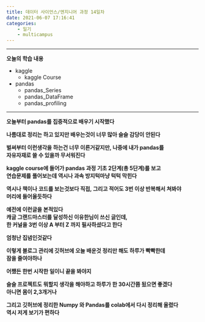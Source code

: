 ```yaml
---
title: 데이터 사이언스/엔지니어 과정 14일차
date: 2021-06-07 17:16:41
categories:
    - 일기
    - multicampus
---
```

___
**오늘의 학습 내용**

- kaggle
    - kaggle Course
- pandas
    - pandas_Series
    - pandas_DataFrame
    - pandas_profiling
___
**오늘부터 pandas를 집중적으로 배우기 시작했다**  

**나름대로 정리는 하고 있지만 배우는것이 너무 많아 슬슬 감당이 안된다**  

**벌써부터 이런생각을 하는건 너무 이른거같지만,  나중에 내가 pandas를  
자유자재로 쓸 수 있을까 무서워진다**

**kaggle course에 들어가 pandas 과정 기초 2단계(총 5단계)를 보고  
연습문제를 풀어보는데 역시나 과속 방지턱마냥 턱턱 막힌다**  

**역시나 책이나 코드를 보는것보다 직접, 그리고 적어도 3번 이상 반복해서 쳐봐야  
머리에 들어올듯하다**  

**예전에 이런글을 본적있다  
캐글 그랜드마스터를 달성하신 이유한님이 쓰신 글인데,  
한 커널을 3번 이상 A 부터 Z 까지 필사하셨다고 한다**  

**엄청난 집념인것같다**  

**이렇게 블로그 관리에 깃허브에 오늘 배운것 정리만 해도 하루가 빡빡한데  
잠을 줄여야하나**  

**어쨌든 한번 시작한 일이니 끝을 봐야지**  

**슬슬 프로젝트도 뭐할지 생각을 해야하고 하루가 한 30시간쯤 됬으면 좋겠다  
아니면 몸이 2,3개거나**  

**그리고 깃허브에 정리한 Numpy 와 Pandas를 colab에서 다시 정리해 올렸다  
역시 저게 보기가 편하다**

